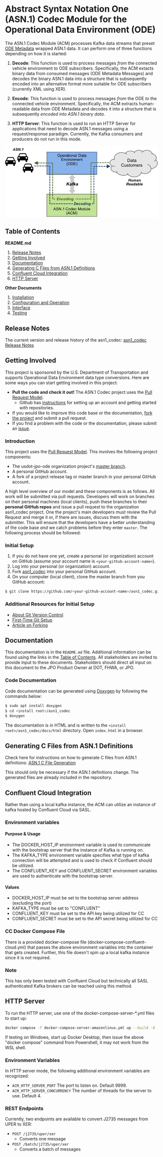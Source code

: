 # Abstract Syntax Notation One (ASN.1) Codec Module for the Operational Data Environment (ODE)

The ASN.1 Codec Module (ACM) processes Kafka data streams that preset [ODE
Metadata](https://github.com/usdot-jpo-ode/jpo-ode/blob/develop/docs/metadata_standards.md) wrapped ASN.1 data.  It can perform
one of three functions depending on how it is started:

1. **Decode**: This function is used to process messages *from* the connected
vehicle environment *to* ODE subscribers. Specifically, the ACM extacts binary
data from consumed messages (ODE Metadata Messages) and decodes the binary
ASN.1 data into a structure that is subsequently encoded into an alternative
format more suitable for ODE subscribers (currently XML using XER).

2. **Encode**: This function is used to process messages *from* the ODE *to*
the connected vehicle environment. Specifically, the ACM extracts
human-readable data from ODE Metadata and decodes it into a structure that
is subsequently *encoded into ASN.1 binary data*.

3. **HTTP Server**: This function is used to run an HTTP Server for applications
that need to decode ASN.1 messages using a request/response paradigm.  Currently, the Kafka
consumers and producers do not run in this mode.

![ASN.1 Codec Operations](docs/graphics/asn1codec-operations.png)

## Table of Contents

**README.md**
1. [Release Notes](#release-notes)
2. [Getting Involved](#getting-involved)
3. [Documentation](#documentation)
4. [Generating C Files from ASN.1 Definitions](#generating-c-files-from-asn1-definitions)
5. [Confluent Cloud Integration](#confluent-cloud-integration)
6. [HTTP Server](#http-server)

**Other Documents**
1. [Installation](docs/installation.md)
2. [Configuration and Operation](docs/configuration.md)
2. [Interface](docs/interface.md)
3. [Testing](docs/testing.md)

## Release Notes
The current version and release history of the asn1_codec: [asn1_codec Release Notes](<docs/Release_notes.md>)

## Getting Involved

This project is sponsored by the U.S. Department of Transportation and supports Operational Data Environment data type
conversions. Here are some ways you can start getting involved in this project:

- **Pull the code and check it out!**  The ASN.1 Codec project uses the [Pull Request Model](https://help.github.com/articles/using-pull-requests).
    - Github has [instructions](https://help.github.com/articles/signing-up-for-a-new-github-account) for setting up an account and getting started with repositories.
- If you would like to improve this code base or the documentation, [fork the project](https://github.com/usdot-jpo-ode/asn1_codec#fork-destination-box) and submit a pull request.
- If you find a problem with the code or the documentation, please submit an [issue](https://github.com/usdot-jpo-ode/asn1_codec/issues/new).

### Introduction

This project uses the [Pull Request Model](https://help.github.com/articles/using-pull-requests). This involves the following project components:

- The usdot-jpo-ode organization project's [master branch](https://github.com/usdot-jpo-ode/asn1_codec).
- A personal GitHub account.
- A fork of a project release tag or master branch in your personal GitHub account.

A high level overview of our model and these components is as follows. All work will be submitted via pull requests.
Developers will work on branches on their personal machines (local clients), push these branches to their **personal GitHub repos** and issue a pull
request to the organization asn1_codec project. One the project's main developers must review the Pull Request and merge it
or, if there are issues, discuss them with the submitter. This will ensure that the developers have a better
understanding of the code base *and* we catch problems before they enter `master`. The following process should be followed:

### Initial Setup

1. If you do not have one yet, create a personal (or organization) account on GitHub (assume your account name is `<your-github-account-name>`).
1. Log into your personal (or organization) account.
1. Fork [asn1_codec](https://github.com/usdot-jpo-ode/asn1_codec/fork) into your personal GitHub account.
1. On your computer (local client), clone the master branch from you GitHub account:
```bash
$ git clone https://github.com/<your-github-account-name>/asn1_codec.git
```

### Additional Resources for Initial Setup
  
- [About Git Version Control](http://git-scm.com/book/en/v2/Getting-Started-About-Version-Control)
- [First-Time Git Setup](http://git-scm.com/book/en/Getting-Started-First-Time-Git-Setup)
- [Article on Forking](https://help.github.com/articles/fork-a-repo)

## Documentation

This documentation is in the `README.md` file. Additional information can be found using the links in the [Table of
Contents](#table-of-contents).  All stakeholders are invited to provide input to these documents. Stakeholders should
direct all input on this document to the JPO Product Owner at DOT, FHWA, or JPO. 

### Code Documentation

Code documentation can be generated using [Doxygen](https://www.doxygen.org) by following the commands below:

```bash
$ sudo apt install doxygen
$ cd <install root>/asn1_codec
$ doxygen
```

The documentation is in HTML and is written to the `<install root>/asn1_codec/docs/html` directory. Open `index.html` in a
browser.

## Generating C Files from ASN.1 Definitions
Check here for instructions on how to generate C files from ASN.1 definitions: [ASN.1 C File Generation](asn1c_combined/README.md)

This should only be necessary if the ASN.1 definitions change. The generated files are already included in the repository.

## Confluent Cloud Integration
Rather than using a local kafka instance, the ACM can utilize an instance of kafka hosted by Confluent Cloud via SASL.

### Environment variables
#### Purpose & Usage
- The DOCKER_HOST_IP environment variable is used to communicate with the bootstrap server that the instance of Kafka is running on.
- The KAFKA_TYPE environment variable specifies what type of kafka connection will be attempted and is used to check if Confluent should be utilized.
- The CONFLUENT_KEY and CONFLUENT_SECRET environment variables are used to authenticate with the bootstrap server.

#### Values
- DOCKER_HOST_IP must be set to the bootstrap server address (excluding the port)
- KAFKA_TYPE must be set to "CONFLUENT"
- CONFLUENT_KEY must be set to the API key being utilized for CC
- CONFLUENT_SECRET must be set to the API secret being utilized for CC

### CC Docker Compose File
There is a provided docker-compose file (docker-compose-confluent-cloud.yml) that passes the above environment variables into the container that gets created. Further, this file doesn't spin up a local kafka instance since it is not required.

### Note
This has only been tested with Confluent Cloud but technically all SASL authenticated Kafka brokers can be reached using this method.

## HTTP Server
To run the HTTP server, use one of the docker-compose-server-*.yml files to start up:
```bash
docker compose -f docker-compose-server-amazonlinux.yml up --build -d
```
If testing on Windows, start up Docker Desktop, then issue the above "docker compose" command
from Powershell, it may not work from the WSL shell.

### Environment Variables
In HTTP server mode, the following additional environment variables are recognized:
- `ACM_HTTP_SERVER_PORT` The port to listen on. Default 9999.
- `ACM_HTTP_SERVER_CONCURRENCY` The number of threads for the server to use. Default 4.

### REST Endpoints
Currently, two endpoints are available to convert J2735 messages from UPER to XER:
- `POST /j2735/uper/xer` 
  - Converts one message
- `POST /batch/j2735/uper/xer`
  - Converts a batch of messages